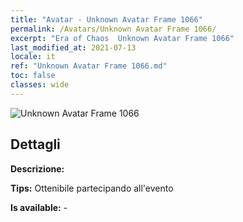 ```yaml
---
title: "Avatar - Unknown Avatar Frame 1066"
permalink: /Avatars/Unknown Avatar Frame 1066/
excerpt: "Era of Chaos  Unknown Avatar Frame 1066"
last_modified_at: 2021-07-13
locale: it
ref: "Unknown Avatar Frame 1066.md"
toc: false
classes: wide
---
```

 ![Unknown Avatar Frame 1066](/images/a/avatarFrame_66.png)

## Dettagli

 **Descrizione:**  

 **Tips:** Ottenibile partecipando all'evento 

 **Is available:**  - 

